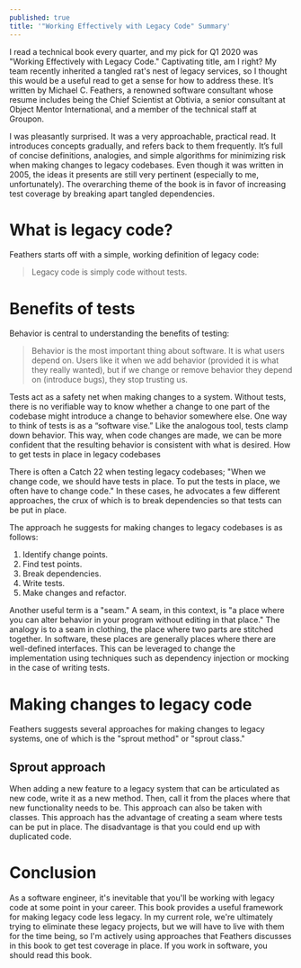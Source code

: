 ```yaml
---
published: true
title: '"Working Effectively with Legacy Code" Summary'
---
```

I read a technical book every quarter, and my pick for Q1 2020 was "Working Effectively with Legacy Code." Captivating title, am I right? My team recently inherited a tangled rat's nest of legacy services, so I thought this would be a useful read to get a sense for how to address these. It’s written by Michael C. Feathers, a renowned software consultant whose resume includes being the Chief Scientist at Obtivia, a senior consultant at Object Mentor International, and a member of the technical staff at Groupon.

I was pleasantly surprised. It was a very approachable, practical read. It introduces concepts gradually, and refers back to them frequently. It’s full of concise definitions, analogies, and simple algorithms for minimizing risk when making changes to legacy codebases. Even though it was written in 2005, the ideas it presents are still very pertinent (especially to me, unfortunately). The overarching theme of the book is in favor of increasing test coverage by breaking apart tangled dependencies.

# What is legacy code?

Feathers starts off with a simple, working definition of legacy code:

> Legacy code is simply code without tests.

# Benefits of tests

Behavior is central to understanding the benefits of testing:

> Behavior is the most important thing about software. It is what users depend on. Users like it when we add behavior (provided it is what they really wanted), but if we change or remove behavior they depend on (introduce bugs), they stop trusting us.

Tests act as a safety net when making changes to a system. Without tests, there is no verifiable way to know whether a change to one part of the codebase might introduce a change to behavior somewhere else. One way to think of tests is as a “software vise.” Like the analogous tool, tests clamp down behavior. This way, when code changes are made, we can be more confident that the resulting behavior is consistent with what is desired.
How to get tests in place in legacy codebases

There is often a Catch 22 when testing legacy codebases; "When we change code, we should have tests in place. To put the tests in place, we often have to change code." In these cases, he advocates a few different approaches, the crux of which is to break dependencies so that tests can be put in place. 

The approach he suggests for making changes to legacy codebases is as follows:
1. Identify change points.
1. Find test points.
1. Break dependencies.
1. Write tests.
1. Make changes and refactor.

Another useful term is a "seam." A seam, in this context, is "a place where you can alter behavior in your program without editing in that place." The analogy is to a seam in clothing, the place where two parts are stitched together. In software, these places are generally places where there are well-defined interfaces. This can be leveraged to change the implementation using techniques such as dependency injection or mocking in the case of writing tests.

# Making changes to legacy code

Feathers suggests several approaches for making changes to legacy systems, one of which is the "sprout method" or "sprout class."

## Sprout approach

When adding a new feature to a legacy system that can be articulated as new code, write it as a new method. Then, call it from the places where that new functionality needs to be. This approach can also be taken with classes. This approach has the advantage of creating a seam where tests can be put in place. The disadvantage is that you could end up with duplicated code.

# Conclusion

As a software engineer, it's inevitable that you'll be working with legacy code at some point in your career. This book provides a useful framework for making legacy code less legacy. In my current role, we're ultimately trying to eliminate these legacy projects, but we will have to live with them for the time being, so I'm actively using approaches that Feathers discusses in this book to get test coverage in place. If you work in software, you should read this book.
